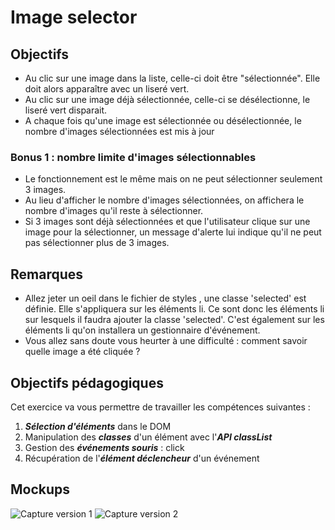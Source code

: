 # Image selector

## Objectifs

- Au clic sur une image dans la liste, celle-ci doit être "sélectionnée". Elle doit alors apparaître avec un liseré vert. 
- Au clic sur une image déjà sélectionnée, celle-ci se désélectionne, le liseré vert disparait.
- A chaque fois qu'une image est sélectionnée ou désélectionnée, le nombre d'images sélectionnées est mis à jour

### Bonus 1 : nombre limite d'images sélectionnables

- Le fonctionnement est le même mais on ne peut sélectionner seulement 3 images. 
- Au lieu d'afficher le nombre d'images sélectionnées, on affichera le nombre d'images qu'il reste à sélectionner.
- Si 3 images sont déjà sélectionnées et que l'utilisateur clique sur une image pour la sélectionner, un message d'alerte lui indique qu'il ne peut pas sélectionner 
plus de 3 images.

## Remarques

- Allez jeter un oeil dans le fichier de styles , une classe 'selected' est définie. Elle s'appliquera sur les éléments li. Ce sont
donc les éléments li sur lesquels il faudra ajouter la classe 'selected'. C'est également sur les éléments li qu'on installera un gestionnaire d'événement.
- Vous allez sans doute vous heurter à une difficulté : comment savoir quelle image a été cliquée ? 

## Objectifs pédagogiques

Cet exercice va vous permettre de travailler les compétences suivantes :

1. ***Sélection d'éléments*** dans le DOM
2. Manipulation des ***classes*** d'un élément avec l'***API classList***
3. Gestion des ***événements souris*** : click
4. Récupération de l'***élément déclencheur*** d'un événement

## Mockups

![Capture version 1](.resources/img/capture-1.png)
![Capture version 2](.resources/img/capture-2.png)
